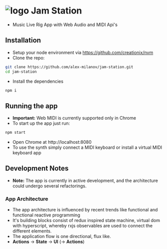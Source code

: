 # ![logo](https://alex-milanov.github.io/jam-station/dist/assets/logo.png) Jam Station
- Music Live Rig App with Web Audio and MIDI Api's

## Installation
- Setup your node environment via https://github.com/creationix/nvm
- Clone the repo:
```sh
git clone https://github.com/alex-milanov/jam-station.git
cd jam-station
```
- Install the dependencies
```sh
npm i
```

## Running the app
- **Important:** Web MIDI is currently supported only in Chrome
- To start up the app just run:
```sh
npm start
```
- Open Chrome at http://localhost:8080
- To use the synth simply connect a MIDI keyboard or install a virtual MIDI keyboard app

## Development Notes
- **Note:** The app is currently in active development, and the architecture could undergo several refactorings.

### App Architecture
- The app architecture is influenced by recent trends like functional and functional reactive programming
- It's building blocks consist of redux inspired state machine, virtual dom with hyperscript, whereby rxjs observables are used to connect the different elements.
- The application flow is one directional, flux like.
 - **Actions** -> **State** -> **UI** (-> **Actions**)

